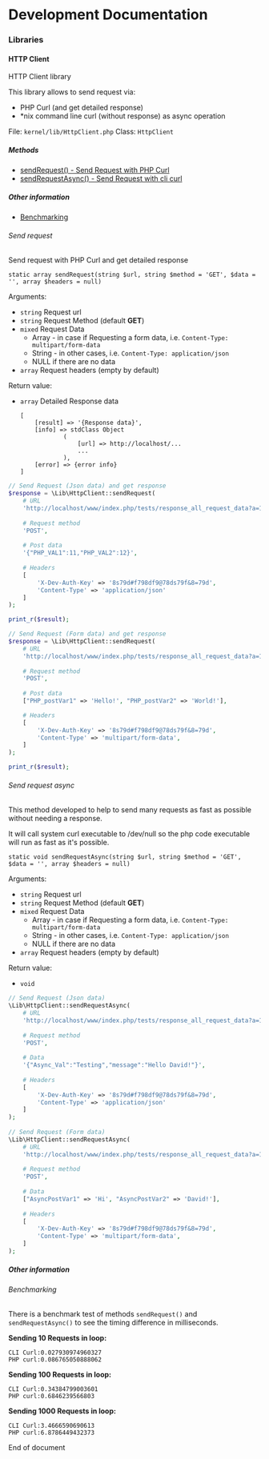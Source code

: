 # Development Documentation

### Libraries

#### HTTP Client

HTTP Client library

This library allows to send request via:
 - PHP Curl (and get detailed response)
 - *nix command line curl (without response) as async operation
 
File: `kernel/lib/HttpClient.php`
Class: `HttpClient`

##### Methods

- [sendRequest() - Send Request with PHP Curl](#send-request)
- [sendRequestAsync() - Send Request with cli curl](#send-request-async)

##### Other information

- [Benchmarking](#benchmarking)  

###### Send request

Send request with PHP Curl and get detailed response

`static array sendRequest(string $url, string $method = 'GET', $data = '', array $headers = null)`

Arguments:

- `string` Request url
- `string` Request Method (default **GET**)
- `mixed`  Request Data 
    - Array - in case if Requesting a form data, i.e. `Content-Type: multipart/form-data`
    - String - in other cases, i.e. `Content-Type: application/json`
    - NULL if there are no data 
- `array` Request headers (empty by default)

Return value:

- `array` Detailed Response data
    ```
    [
        [result] => '{Response data}',
        [info] => stdClass Object
                (
                    [url] => http://localhost/...
                    ...
                ),
        [error] => {error info}
    ]
    ```

```php
// Send Request (Json data) and get response
$response = \Lib\HttpClient::sendRequest(
    # URL
    'http://localhost/www/index.php/tests/response_all_request_data?a=1&b=2',
    
    # Request method
    'POST',
    
    # Post data
    '{"PHP_VAL1":11,"PHP_VAL2":12}',
    
    # Headers
    [
        'X-Dev-Auth-Key' => '8s79d#f798df9@78ds79f&8=79d',
        'Content-Type' => 'application/json'
    ]
);

print_r($result);

// Send Request (Form data) and get response
$response = \Lib\HttpClient::sendRequest(
    # URL
    'http://localhost/www/index.php/tests/response_all_request_data?a=1&b=2',
    
    # Request method
    'POST',
    
    # Post data
    ["PHP_postVar1" => 'Hello!', "PHP_postVar2" => 'World!'],

    # Headers
    [
        'X-Dev-Auth-Key' => '8s79d#f798df9@78ds79f&8=79d',
        'Content-Type' => 'multipart/form-data',
    ]
);

print_r($result);
```

###### Send request async

This method developed to help to send many requests as fast as possible without needing a response.

It will call system curl executable to /dev/null so the php code executable will run as fast as it's possible.   

`static void sendRequestAsync(string $url, string $method = 'GET', $data = '', array $headers = null)`

Arguments:

- `string` Request url
- `string` Request Method (default **GET**)
- `mixed`  Request Data 
    - Array - in case if Requesting a form data, i.e. `Content-Type: multipart/form-data`
    - String - in other cases, i.e. `Content-Type: application/json`
    - NULL if there are no data 
- `array` Request headers (empty by default)

Return value:

- `void`

```php
// Send Request (Json data)
\Lib\HttpClient::sendRequestAsync(
    # URL
    'http://localhost/www/index.php/tests/response_all_request_data?a=1&b=2',
    
    # Request method
    'POST',
    
    # Data
    '{"Async_Val":"Testing","message":"Hello David!"}',
    
    # Headers
    [
        'X-Dev-Auth-Key' => '8s79d#f798df9@78ds79f&8=79d',
        'Content-Type' => 'application/json'
    ]
);
			
// Send Request (Form data)
\Lib\HttpClient::sendRequestAsync(
    # URL
    'http://localhost/www/index.php/tests/response_all_request_data?a=1&b=2',
    
    # Request method
    'POST',
    
    # Data
    ["AsyncPostVar1" => 'Hi', "AsyncPostVar2" => 'David!'],
    
    # Headers
    [
        'X-Dev-Auth-Key' => '8s79d#f798df9@78ds79f&8=79d',
        'Content-Type' => 'multipart/form-data',
    ]
);			
```

##### Other information

###### Benchmarking

There is a benchmark test of methods `sendRequest()` and `sendRequestAsync()` to see the timing difference in milliseconds.

**Sending 10 Requests in loop:**

```
CLI Curl:0.027930974960327
PHP curl:0.086765050888062
```  

**Sending 100 Requests in loop:**

```
CLI Curl:0.34384799003601
PHP curl:0.6846239566803
```  

**Sending 1000 Requests in loop:**

```
CLI Curl:3.4666590690613
PHP curl:6.8786449432373
```

End of document
